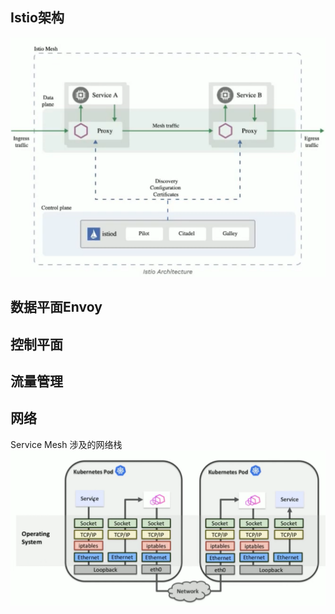 ## Istio架构
![](resources/istio_architecture.png)
## 数据平面Envoy

## 控制平面

## 流量管理

## 网络
Service Mesh 涉及的网络栈
![](resources/service_mesh_network.png)
